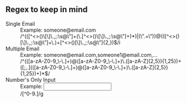 Regex to keep in mind
------

<dl>
  <dt>Single Email</dt>
  <dd>Example: someone@email.com <br />
  /^(([^<>()\[\]\.,;:\s@\”]+(\.[^<>()\[\]\.,;:\s@\”]+)*)|(\”.+\”))@(([^<>()[\]\.,;:\s@\”]+\.)+[^<>()[\]\.,;:\s@\”]{2,})$/i</dd>

  <dt>Multiple Email</dt>
  <dd>Example: someone@email.com,someone1@email.com,... <br />
  /^(([a-zA-Z0-9_\-\.]+)@([a-zA-Z0-9_\-\.]+)\.([a-zA-Z]{2,5}){1,25})+([;,.](([a-zA-Z0-9_\-\.]+)@([a-zA-Z0-9_\-\.]+)\.([a-zA-Z]{2,5}){1,25})+)*$/
  </dd>
  
  <dt>Number's Only Input</dt>
  <dd>Example: <input type="text" oninput="this.value = this.value.replace(/[^0-9.]/g, ''); this.value = this.value.replace(/(\..*)\./g, '$1');" ><br />
  /[^0-9.]/g
  </dd>
  
</dl>
